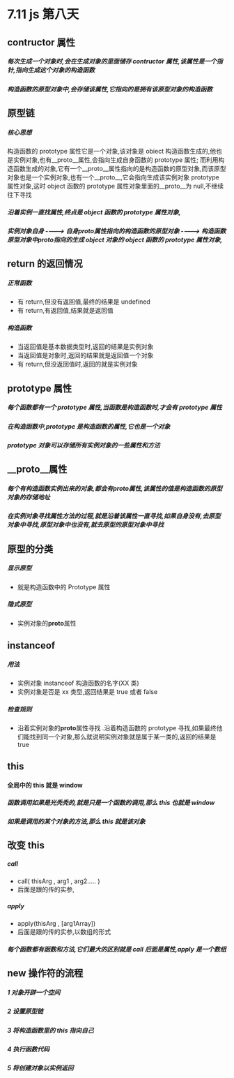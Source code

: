 # 7.11 js 第八天

## contructor 属性

##### 每次生成一个对象时,会在生成对象的里面储存 contructor 属性,该属性是一个指针,指向生成这个对象的构造函数

##### 构造函数的原型对象中,会存储该属性,它指向的是拥有该原型对象的构造函数

## 原型链

##### 核心思想

构造函数的 prototype 属性它是一个对象,该对象是 obiect 构造函数生成的,他也是实例对象,也有\_\_proto\_\_属性,会指向生成自身函数的 prototype 属性; 而利用构造函数生成的对象,它有一个\_\_proto\_\_属性指向的是构造函数的原型对象,而该原型对象也是一个实例对象,也有一个\_\_proto\_\_,它会指向生成该实例对象 prototype 属性对象,这时 object 函数的 prototype 属性对象里面的\_\_proto\_\_为 null,不继续往下寻找

##### 沿着实例一直找属性,终点是 object 函数的 prototype 属性对象,

##### 实例对象自身 ----> 自身**proto**属性指向的构造函数的原型对象 ----> 构造函数原型对象中**proto**指向的生成 object 对象的 object 函数的 prototype 属性对象,

## return 的返回情况

##### 正常函数

- 有 return,但没有返回值,最终的结果是 undefined
- 有 return,有返回值,结果就是返回值

##### 构造函数

- 当返回值是基本数据类型时,返回的结果是实例对象
- 当返回值是对象时,返回的结果就是返回值一个对象
- 有 return,但没返回值时,返回的就是实例对象

## prototype 属性

##### 每个函数都有一个 prototype 属性,当函数是构造函数时,才会有 prototype 属性

##### 在构造函数中,prototype 是构造函数的属性,它也是一个对象

##### prototype 对象可以存储所有实例对象的一些属性和方法

## \_\_proto\_\_属性

##### 每个有构造函数实例出来的对象,都会有**proto**属性,该属性的值是构造函数的原型对象的存储地址

##### 在实例对象寻找属性方法的过程,就是沿着该属性一直寻找,如果自身没有,去原型对象中寻找,原型对象中也没有,就去原型的原型对象中寻找

## 原型的分类

##### 显示原型

- 就是构造函数中的 Prototype 属性

##### 隐式原型

- 实例对象的**proto**属性

## instanceof

##### 用法

- 实例对象 instanceof 构造函数的名字(XX 类)
- 实例对象是否是 xx 类型,返回结果是 true 或者 false

##### 检查规则

- 沿着实例对象的**proto**属性寻找 .沿着构造函数的 prototype 寻找,如果最终他们能找到同一个对象,那么就说明实例对象就是属于某一类的,返回的结果是 true

## this

#### 全局中的 this 就是 window

##### 函数调用如果是光秃秃的,就是只是一个函数的调用,那么 this 也就是 window

##### 如果是调用的某个对象的方法,那么 this 就是该对象

## 改变 this

##### call

- call( thisArg , arg1 , arg2..... )
- 后面是跟的传的实参,

##### apply

- apply(thisArg , [arg1Array])
- 后面是跟的传的实参,以数组的形式

##### 每个函数都有函数和方法,它们最大的区别就是 call 后面是属性,apply 是一个数组

## new 操作符的流程

##### 1 对象开辟一个空间

##### 2 设置原型链

##### 3 将构造函数里的 this 指向自己

##### 4 执行函数代码

##### 5 将创建对象以实例返回
